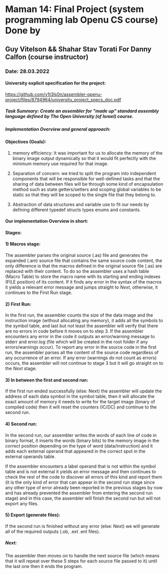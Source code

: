 
# Maman 14: Final Project (system programming lab Openu CS course) Done by 
## Guy Vitelson && Shahar Stav Torati For Danny Calfon (course instructor)
### Date: 28.03.2022
#### University explicit specification for the project:
https://github.com/v1t3ls0n/assembler-openu-project/files/8794964/university_project_specs_doc.pdf


##### Task Summary: Create an assembler for "made up" standard assembly language defined by The Open University (of Israel) course.
##### Implementation Overview and general approach:

#### Objectives (Goals): ### 
1) memory efficiency: It was important for us to allocate the memory of the binary image output dynamically so that it would fit perfectly with the minimum memory use required for that image.

2) Separation of concern: we tried to split the program into independent components that will be responsible for well-defined tasks and that the sharing of data between files will be through some kind of encapsulation method such as state getters/setters and scoping global variables to be static so that they will be scoped to the single file that they belong to.

3) Abstraction of data structures and variable use to fit our needs by defining different typedef structs types enums and constants.

#### Our implementation Overview in short: 
#### Stages:

#### 1) Macros stage:
The assembler parses the original source (.as) file and generates the expanded (.am) source file that contains the same source code content, 
the only difference is that the macros defined in the original source file (.as) are replaced with their content. To do so the assembler 
uses a hash table (Macro Table) to store the macro name with its starting and ending indexes (FILE position) of its content.
If it finds any error in the syntax of the macros  it yields a relevant error message and jumps straight to *Next*, otherwise, it continues to the First Run stage.

#### 2) First Run:
In the first run, the assembler counts the size of the data image and the instruction image (without allocating any memory), 
it adds all the symbols to the symbol table, and last but not least the assembler will verify that there are no errors in code before 
it moves on  to step 3. If the assembler encounters any error in the code it outputs an error/warning message to stderr 
and error.log (file which will be created in the root folder if any errors/warnings occur). 
To report any error in the source code in the first run, the assembler parses all the content of the source code regardless of any occurrence of an error. If any error (warnings do not count as errors) occurs, the assembler will not continue to stage 3 but it will go straight on to the *Next* stage.
 
#### 3) In between the first and second run:
If the first run ended successfully (else: Next) the assembler will update the address of each data symbol in the symbol table, 
then it will allocate the exact amount of memory it needs to write for the target image (binary of compiled code)
then it will reset the counters (IC/DC) and continue to the second run. 

#### 4) Second run:
In the second run, our assembler writes the words of each line of code in binary format, it inserts the words (binary bits) to
the memory image in the correct position depending on the type of word (data/instruction) and it adds each external
operand that appeared in the correct spot in the external operands table. 

If the assembler encounters a label operand that is not within the symbol table and is not external it yields an error message and then continues to check the
rest of the code to discover all errors of this kind and report them (it is the only kind of error that can appear in the second run stage since any other 
type of error already been reported in the previous stages by now and has already prevented the assembler from entering the second run stage) 
and in this case, the assembler will finish the second run but will not export any files. 

 #### 5) Export (generate files):
 If the second run is finished without any error (else: Next) we will generate all of the required outputs (.ob, .ext .ent files).

##### Next:
The assembler then moves on to handle the next source file (which means that it will repeat over these 5 steps for each source file passed to it) until the last one then it ends the program.
